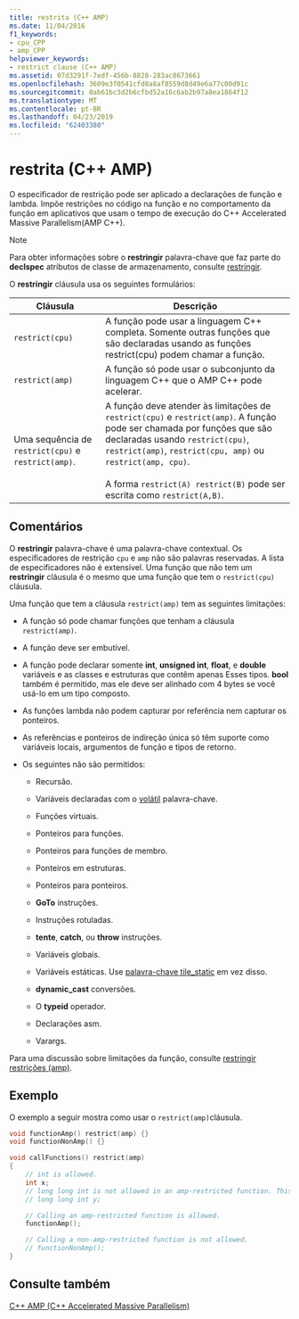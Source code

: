 ```yaml
---
title: restrita (C++ AMP)
ms.date: 11/04/2016
f1_keywords:
- cpu_CPP
- amp_CPP
helpviewer_keywords:
- restrict clause (C++ AMP)
ms.assetid: 07d3291f-7edf-456b-8828-283ac8673661
ms.openlocfilehash: 3609e3f0541cfd8a8af8559d8d49e6a77c00d91c
ms.sourcegitcommit: 0ab61bc3d2b6cfbd52a16c6ab2b97a8ea1864f12
ms.translationtype: MT
ms.contentlocale: pt-BR
ms.lasthandoff: 04/23/2019
ms.locfileid: "62403380"
---
```

# <a name="restrict-c-amp"></a>restrita (C++ AMP)

O especificador de restrição pode ser aplicado a declarações de função e lambda. Impõe restrições no código na função e no comportamento da função em aplicativos que usam o tempo de execução do C++ Accelerated Massive Parallelism(AMP C++).

> [!NOTE]
>  Para obter informações sobre o **restringir** palavra-chave que faz parte do **declspec** atributos de classe de armazenamento, consulte [restringir](../cpp/restrict.md).

O **restringir** cláusula usa os seguintes formulários:

|Cláusula|Descrição|
|------------|-----------------|
|`restrict(cpu)`|A função pode usar a linguagem C++ completa. Somente outras funções que são declaradas usando as funções restrict(cpu) podem chamar a função.|
|`restrict(amp)`|A função só pode usar o subconjunto da linguagem C++ que o AMP C++ pode acelerar.|
|Uma sequência de `restrict(cpu)` e `restrict(amp)`.|A função deve atender às limitações de `restrict(cpu)` e `restrict(amp)`. A função pode ser chamada por funções que são declaradas usando `restrict(cpu)`, `restrict(amp)`, `restrict(cpu, amp)` ou `restrict(amp, cpu)`.<br /><br /> A forma `restrict(A) restrict(B)` pode ser escrita como `restrict(A,B)`.|

## <a name="remarks"></a>Comentários

O **restringir** palavra-chave é uma palavra-chave contextual. Os especificadores de restrição `cpu` e `amp` não são palavras reservadas. A lista de especificadores não é extensível. Uma função que não tem um **restringir** cláusula é o mesmo que uma função que tem o `restrict(cpu)` cláusula.

Uma função que tem a cláusula `restrict(amp)` tem as seguintes limitações:

- A função só pode chamar funções que tenham a cláusula `restrict(amp)`.

- A função deve ser embutível.

- A função pode declarar somente **int**, **unsigned int**, **float**, e **double** variáveis e as classes e estruturas que contêm apenas Esses tipos. **bool** também é permitido, mas ele deve ser alinhado com 4 bytes se você usá-lo em um tipo composto.

- As funções lambda não podem capturar por referência nem capturar os ponteiros.

- As referências e ponteiros de indireção única só têm suporte como variáveis locais, argumentos de função e tipos de retorno.

- Os seguintes não são permitidos:

   - Recursão.

   - Variáveis declaradas com o [volátil](../cpp/volatile-cpp.md) palavra-chave.

   - Funções virtuais.

   - Ponteiros para funções.

   - Ponteiros para funções de membro.

   - Ponteiros em estruturas.

   - Ponteiros para ponteiros.

   - **GoTo** instruções.

   - Instruções rotuladas.

   - **tente**, **catch**, ou **throw** instruções.

   - Variáveis globais.

   - Variáveis estáticas. Use [palavra-chave tile_static](../cpp/tile-static-keyword.md) em vez disso.

   - **dynamic_cast** conversões.

   - O **typeid** operador.

   - Declarações asm.

   - Varargs.

Para uma discussão sobre limitações da função, consulte [restringir restrições (amp)](https://blogs.msdn.microsoft.com/nativeconcurrency/2011/12/19/restrictamp-restrictions-part-0-of-n-introduction/).

## <a name="example"></a>Exemplo

O exemplo a seguir mostra como usar o `restrict(amp)`cláusula.

```cpp
void functionAmp() restrict(amp) {}
void functionNonAmp() {}

void callFunctions() restrict(amp)
{
    // int is allowed.
    int x;
    // long long int is not allowed in an amp-restricted function. This generates a compiler error.
    // long long int y;

    // Calling an amp-restricted function is allowed.
    functionAmp();

    // Calling a non-amp-restricted function is not allowed.
    // functionNonAmp();
}
```

## <a name="see-also"></a>Consulte também

[C++ AMP (C++ Accelerated Massive Parallelism)](../parallel/amp/cpp-amp-cpp-accelerated-massive-parallelism.md)